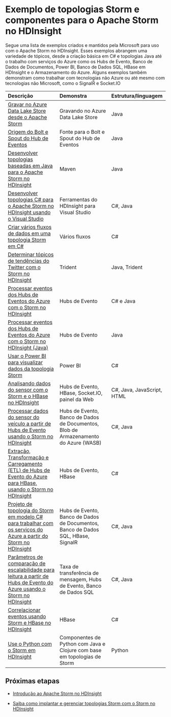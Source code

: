 <properties
 pageTitle="Topologias de exemplo do Apache Storm no HDInsight | Microsoft Azure"
 description="Uma lista das topologias de exemplo do Storm criadas e testadas com o Apache Storm no HDInsight, incluindo topologias básicas C# e Java e trabalho com os Hubs de Eventos."
 services="hdinsight"
 documentationCenter=""
 authors="Blackmist"
 manager="paulettm"
 editor="cgronlun"
	tags="azure-portal"/>

<tags
 ms.service="hdinsight"
 ms.devlang="na"
 ms.topic="article"
 ms.tgt_pltfrm="na"
 ms.workload="big-data"
 ms.date="06/06/2016"
 ms.author="larryfr"/>

# Exemplo de topologias Storm e componentes para o Apache Storm no HDInsight

Segue uma lista de exemplos criados e mantidos pela Microsoft para uso com o Apache Storm no HDInsight. Esses exemplos abrangem uma variedade de tópicos, desde a criação básica em C# e topologias Java até o trabalho com serviços do Azure como os Hubs de Evento, Banco de Dados de Documentos, Power BI, Banco de Dados SQL, HBase em HDInsight e o Armazenamento do Azure. Alguns exemplos também demonstram como trabalhar com tecnologias não Azure ou até mesmo com tecnologias não Microsoft, como o SignalR e Socket.IO

| Descrição | Demonstra | Estrutura/linguagem |
|:--------------------------------------------------------------------------------------------------------|:-----------------------------------------------------|:---------------------------|
| [Gravar no Azure Data Lake Store desde o Apache Storm](hdinsight-storm-write-data-lake-store.md) | Gravando no Azure Data Lake Store | Java |
| [Origem do Bolt e Spout do Hub de Eventos](https://github.com/apache/storm/tree/master/external/storm-eventhubs) | Fonte para o Bolt e Spout do Hub de Eventos | Java |
| [Desenvolver topologias baseadas em Java para o Apache Storm no HDInsight][5797064f] | Maven | Java |
| [Desenvolver topologias C# para o Apache Storm no HDInsight usando o Visual Studio][16fce2d1] | Ferramentas do HDInsight para Visual Studio | C#, Java |
| [Criar vários fluxos de dados em uma topologia Storm em C#][ec5a4064] | Vários fluxos | C# |
| [Determinar tópicos de tendências do Twitter com o Storm no HDInsight][3c86c7c8] | Trident | Java, Trident |
| [Processar eventos dos Hubs de Eventos do Azure com o Storm no HDInsight][844d1d81] | Hubs de Evento | C# e Java |
| [Processar eventos dos Hubs de Eventos do Azure com o Storm no HDInsight (Java)](hdinsight-storm-develop-java-event-hub-topology.md) | Hubs de Evento | Java |
| [Usar o Power BI para visualizar dados da topologia Storm][94d15238] | Power BI | C# |
| [Analisando dados do sensor com o Storm e o HBase no HDInsight][ab894747] | Hubs de Evento, HBase, Socket.IO, painel da Web | C#, Java, JavaScript, HTML |
| [Processar dados do sensor do veículo a partir de Hubs de Evento usando o Storm no HDInsight][246ee964] | Hubs de Evento, Banco de Dados de Documentos, Blob de Armazenamento do Azure (WASB) | C#, Java |
| [Extração, Transformação e Carregamento (ETL) de Hubs de Evento do Azure para HBase, usando o Storm no HDInsight][b4b68194] | Hubs de Evento, HBase | C# |
| [Projeto de topologia do Storm em modelo C# para trabalhar com os serviços do Azure a partir do Storm no HDInsight][ce0c02a2] | Hubs de Evento, Banco de Dados de Documentos, Banco de Dados SQL, HBase, SignalR | C#, Java |
| [Parâmetros de comparação de escalabilidade para leitura a partir de Hubs de Evento do Azure usando o Storm no HDInsight][d6c540e3] | Taxa de transferência de mensagem, Hubs de Evento, Banco de Dados SQL | C#, Java |
| [Correlacionar eventos usando Storm e HBase no HDInsight](hdinsight-storm-correlation-topology.md) | HBase | C# |
| [Use o Python com o Storm em HDInsight](hdinsight-storm-develop-python-topology.md) | Componentes de Python com Java e Clojure com base em topologias de Storm | Python |

## Próximas etapas

* [Introdução ao Apache Storm no HDInsight][2b8c3488]

* [Saiba como implantar e gerenciar topologias Storm com o Storm no HDInsight][6eb0d3b8]

  [2b8c3488]: hdinsight-apache-storm-tutorial-get-started-linux.md "Saiba como criar um Storm em cluster do HDInsight e usar o Painel do Storm para implantar topologias de exemplo."
  [6eb0d3b8]: hdinsight-storm-deploy-monitor-topology.md "Aprenda a implantar e gerenciar topologias usando o Painel do Storm baseado na web e a interface do usuário do Storm ou as ferramentas de HDInsight para o Visual Studio."
  [16fce2d1]: hdinsight-storm-develop-csharp-visual-studio-topology.md "Saiba como criar topologias C# do Storm usando as ferramentas do HDInsight para Visual Studio."
  [5797064f]: hdinsight-storm-develop-java-topology.md "Aprenda a criar topologias do Storm em Java, usando Maven, criando uma topologia básica de contagem de palavras."
  [94d15238]: hdinsight-storm-power-bi-topology.md "Demonstra como gravar dados no Power BI por meio de uma topologia C# e depois criar um gráfico e um painel a partir dos dados."
  [ec5a4064]: https://github.com/Blackmist/csharp-storm-example "Demonstra uma topologia básica do Storm que executa uma contagem de palavras, implementada em C#. Isso também demonstra como criar vários fluxos de dados em uma topologia C#."
  [844d1d81]: hdinsight-storm-develop-csharp-event-hub-topology.md "Saiba como ler e gravar dados de Hubs de Evento do Azure com o Storm no HDInsight."
  [ab894747]: hdinsight-storm-sensor-data-analysis.md "Saiba como usar o Apache Storm no HDInsight para processar dados de sensor a partir de Hubs de Evento do Azure, visualizá-los usando D3.js e (opcionalmente) armazená-los em HBase."
  [3c86c7c8]: hdinsight-storm-twitter-trending.md "Saiba como usar o Trident para criar uma topologia Storm que determina os tópicos que são tendências (com base em hashtags) no Twitter."
  [246ee964]: hdinsight-storm-iot-eventhub-documentdb.md "Saiba como usar uma topologia Storm para ler mensagens de Hubs de Evento do Azure; leia os documentos no Banco de Dados de Documentos do Azure para fazer referência a dados e salvar dados no Armazenamento do Azure."
  [d6c540e3]: https://github.com/hdinsight/hdinsight-storm-examples/blob/master/EventCountExample "Várias topologias para demonstrar a taxa de transferência ao ler a partir dos Hubs de Evento do Azure e armazenar para o Banco de Dados SQL usando o Apache Storm no HDInsight."
  [b4b68194]: https://github.com/hdinsight/hdinsight-storm-examples/blob/master/RealTimeETLExample "Saiba como ler dados de Hubs de Evento do Azure, agregar e transformar os dados e armazená-los em HBase no HDInsight."
  [ce0c02a2]: https://github.com/hdinsight/hdinsight-storm-examples/tree/master/templates/HDInsightStormExamples "Este projeto contém modelos para spouts, bolts e topologias para interagir com vários serviços do Azure como os Hubs de Evento, Banco de Dados de Documentos e Banco de Dados SQL."
 

<!---HONumber=AcomDC_0608_2016-->